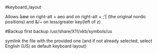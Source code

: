 #keyboard_layout

Allows åæø on right-alt + aeo and on right-alt + ;'[ (the original nordic positions)
and &/~ on less/greater key(left of z)

#Backup
first backup /usr/share/X11/xkb/symbols/us

symlink the file with the provided one (and if not already selected, select English (US) as default keyboard layout)
